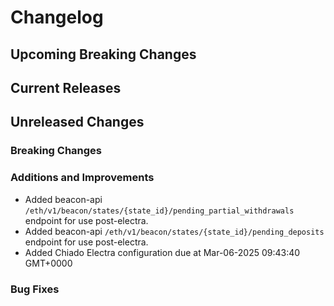 # Changelog

## Upcoming Breaking Changes

## Current Releases

## Unreleased Changes

### Breaking Changes

### Additions and Improvements
 - Added beacon-api `/eth/v1/beacon/states/{state_id}/pending_partial_withdrawals` endpoint for use post-electra.
 - Added beacon-api `/eth/v1/beacon/states/{state_id}/pending_deposits` endpoint for use post-electra.
 - Added Chiado Electra configuration due at Mar-06-2025 09:43:40 GMT+0000

### Bug Fixes
